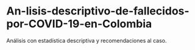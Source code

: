 # An-lisis-descriptivo-de-fallecidos-por-COVID-19-en-Colombia
Análisis con estadística descriptiva y recomendaciones al caso.

